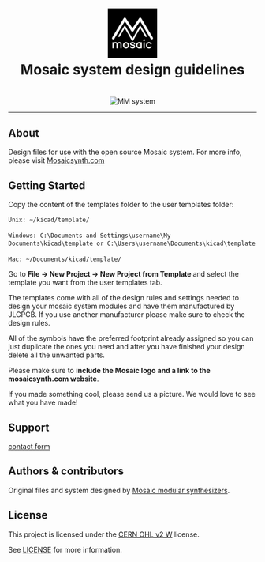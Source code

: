 <h1 align="center">
    <img src="docs/images/MMlogo3.png" alt="Logo" width="100" height="100">
    <br />
    Mosaic system design guidelines
  </a>
  
</h1>

<div align="center">
  <br />
    <img align="center" src="docs/images/MM_02.jpg" alt="MM system" width="640" height="360">
  <br />
</div>



---

## About

Design files for use with the open source Mosaic system.
For more info, please visit <a href="https://mosaicsynth.com/index.php/system-info/">Mosaicsynth.com</a>

## Getting Started
Copy the content of the templates folder to the user templates folder:

    Unix: ~/kicad/template/

    Windows: C:\Documents and Settings\username\My Documents\kicad\template or C:\Users\username\Documents\kicad\template

    Mac: ~/Documents/kicad/template/

Go to <b> File → New Project → New Project from Template </b> and select the template you want from the user templates tab.

The templates come with all of the design rules and settings needed to design your mosaic system modules and have them manufactured by JLCPCB. If you use another manufacturer please make sure to check the design rules. 

All of the symbols have the preferred footprint already assigned so you can just duplicate the ones you need and after you have finished your design delete all the unwanted parts. 

Please make sure to <b>include the Mosaic logo and a link to the mosaicsynth.com website</b>. 

If you made something cool, please send us a picture. We would love to see what you have made!

## Support
<a href = "https://mosaicsynth.com/index.php/contact/"> contact form </a>

## Authors & contributors

Original files and system designed by [Mosaic modular synthesizers](https://github.com/Mosaic-modular).

## License

This project is licensed under the <a href="https://ohwr.org/cern_ohl_w_v2.pdf">CERN OHL v2 W</a> license. 

See [LICENSE](LICENSE) for more information.

